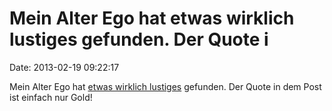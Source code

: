 Mein Alter Ego hat etwas wirklich lustiges gefunden. Der Quote i
================================================================

Date: 2013-02-19 09:22:17

Mein Alter Ego hat [etwas wirklich
lustiges](http://blog.fefe.de/?ts=afddffb7) gefunden. Der Quote in dem
Post ist einfach nur Gold!
